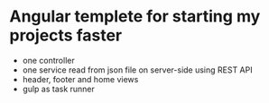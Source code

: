 # Angular templete for starting my projects faster
- one controller 
- one service read from json file on server-side using REST API 
- header, footer and home views
- gulp as task runner
